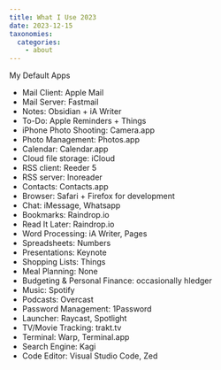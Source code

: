 ```yaml
---
title: What I Use 2023
date: 2023-12-15
taxonomies:
  categories:
    - about
---
```


My Default Apps

- Mail Client: Apple Mail
- Mail Server: Fastmail
- Notes: Obsidian + iA Writer
- To-Do: Apple Reminders + Things
- iPhone Photo Shooting: Camera.app
- Photo Management: Photos.app
- Calendar: Calendar.app
- Cloud file storage: iCloud
- RSS client: Reeder 5
- RSS server: Inoreader
- Contacts: Contacts.app
- Browser: Safari + Firefox for development
- Chat: iMessage, Whatsapp
- Bookmarks: Raindrop.io
- Read It Later: Raindrop.io
- Word Processing: iA Writer, Pages
- Spreadsheets: Numbers
- Presentations: Keynote
- Shopping Lists: Things
- Meal Planning: None
- Budgeting & Personal Finance: occasionally hledger
- Music: Spotify
- Podcasts: Overcast
- Password Management: 1Password
- Launcher: Raycast, Spotlight
- TV/Movie Tracking: trakt.tv
- Terminal: Warp, Terminal.app
- Search Engine: Kagi
- Code Editor: Visual Studio Code, Zed